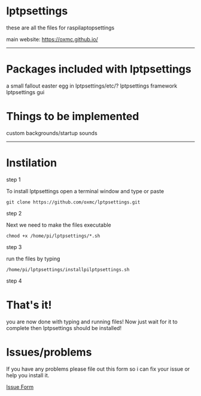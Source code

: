 # lptpsettings

these are all the files for raspilaptopsettings

main website: https://oxmc.github.io/

---------

# Packages included with lptpsettings

a small fallout easter egg in lptpsettings/etc/?
lptpsettings framework
lptpsettings gui

# Things to be implemented

custom backgrounds/startup sounds

--------

# Instilation

step 1

To install lptpsettings open a terminal window and type or paste


```
git clone https://github.com/oxmc/lptpsettings.git
```

step 2

Next we need to make the files executable

```
chmod +x /home/pi/lptpsettings/*.sh
```

step 3

run the files by typing

```
/home/pi/lptpsettings/installpilptpsettings.sh
```
step 4

# That's it!

you are now done with typing and running files!
Now just wait for it to complete then lptpsettings should be installed!

# Issues/problems

If you have any problems please file out this form so i can fix your issue or help you install it.

<a class="github-button" href="https://forms.gle/m166DU97wMQRZa3j9" data-icon="octicon-issue-opened" aria-label="Itest">Issue Form</a>

